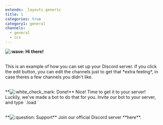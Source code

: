 ```yaml
---
extends: _layouts.generic
title: 1
categories: true
category1: general
channels:
  - general
  - ccs
---
```


**<img src="https://discordapp.com/assets/593c4a3437fbb5b89fbb148f7b96424d.svg" class="emoji" alt=":wave:" draggable="false"> Hi there!**
<p><br>
This is an example of how you can set up your Discord server.
If you click the edit button, you can edit the channels just to get that *extra feeling*, in case theres a few channels you didn't like.
<p><br>
**<img src="https://discordapp.com/assets/c6b26ba81f44b0c43697852e1e1d1420.svg" class="emoji" alt=":white_check_mark:" draggable="false"> Done!**
Nice! Time to get it to your server! Luckily, we've made a bot to do that for you.
Invite our bot to your server, and type <span id="markdown">`.load <number>`</span>
<p><br>
**<img src="https://discordapp.com/assets/6e054ab8981d3f1ce8debfd1235d3ea3.svg" class="emoji" alt=":question:" draggable="false"> Support**
Join our official Discord server **here**.
